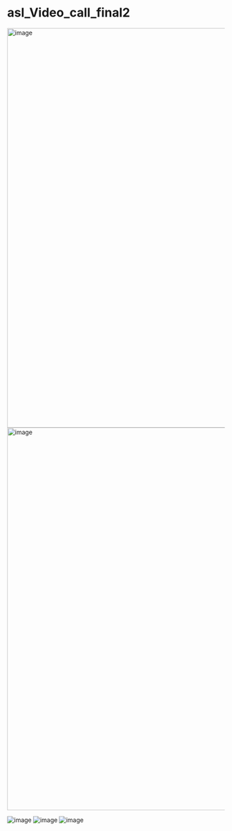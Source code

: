# asl_Video_call_final2
<img width="1711" height="926" alt="image" src="https://github.com/user-attachments/assets/a3a288a7-41e3-4ae0-babc-af87619152d2" />
<img width="1786" height="887" alt="image" src="https://github.com/user-attachments/assets/90e4c207-7964-4d03-9a4d-f4b25103754b" />

![image](https://github.com/user-attachments/assets/c852d7db-d721-4544-b014-8ea3035d1514)
![image](https://github.com/user-attachments/assets/227b4355-7b92-4ee8-87b2-73201ce19977)
![image](https://github.com/user-attachments/assets/66f8ebfd-15e7-4acb-b22e-d298fa1736b2)
